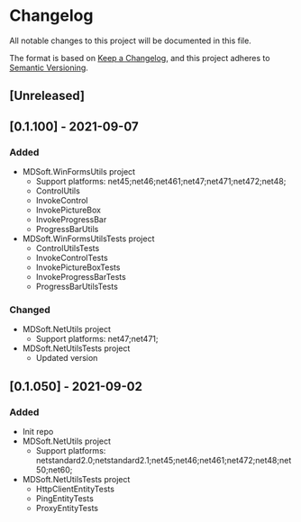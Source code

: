 # Changelog
All notable changes to this project will be documented in this file.

The format is based on [Keep a Changelog](https://keepachangelog.com/en/1.0.0/),
and this project adheres to [Semantic Versioning](https://semver.org/spec/v2.0.0.html).

## [Unreleased]

## [0.1.100] - 2021-09-07
### Added
- MDSoft.WinFormsUtils project
  - Support platforms: net45;net46;net461;net47;net471;net472;net48;
  - ControlUtils
  - InvokeControl
  - InvokePictureBox
  - InvokeProgressBar
  - ProgressBarUtils
- MDSoft.WinFormsUtilsTests project
  - ControlUtilsTests
  - InvokeControlTests
  - InvokePictureBoxTests
  - InvokeProgressBarTests
  - ProgressBarUtilsTests
### Changed
- MDSoft.NetUtils project
  - Support platforms: net47;net471;
- MDSoft.NetUtilsTests project
  - Updated version

## [0.1.050] - 2021-09-02
### Added
- Init repo
- MDSoft.NetUtils project
  - Support platforms: netstandard2.0;netstandard2.1;net45;net46;net461;net472;net48;net50;net60;
- MDSoft.NetUtilsTests project
  - HttpClientEntityTests
  - PingEntityTests
  - ProxyEntityTests
